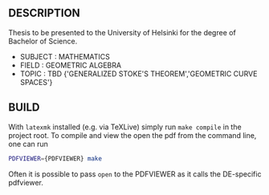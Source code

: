 DESCRIPTION
-----------
Thesis to be presented to the University of Helsinki for the degree of Bachelor of Science.

 - SUBJECT	:	MATHEMATICS
 - FIELD	:	GEOMETRIC ALGEBRA
 - TOPIC	:	TBD {'GENERALIZED STOKE'S THEOREM','GEOMETRIC CURVE SPACES'}

BUILD
-----
With `latexmk` installed (e.g. via TeXLive) simply run `make compile` in the project root.
To compile and view the open the pdf from the command line, one can run
```sh
PDFVIEWER={PDFVIEWER} make
```
Often it is possible to pass `open` to the PDFVIEWER as it calls the DE-specific pdfviewer.
